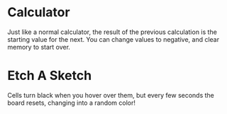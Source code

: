 # Calculator
Just like a normal calculator, the result of the previous calculation is the starting value for the next.
You can change values to negative, and clear memory to start over.


# Etch A Sketch
Cells turn black when you hover over them, but every few seconds the board resets,
changing into a random color!
